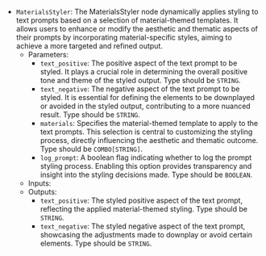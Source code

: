 - `MaterialsStyler`: The MaterialsStyler node dynamically applies styling to text prompts based on a selection of material-themed templates. It allows users to enhance or modify the aesthetic and thematic aspects of their prompts by incorporating material-specific styles, aiming to achieve a more targeted and refined output.
    - Parameters:
        - `text_positive`: The positive aspect of the text prompt to be styled. It plays a crucial role in determining the overall positive tone and theme of the styled output. Type should be `STRING`.
        - `text_negative`: The negative aspect of the text prompt to be styled. It is essential for defining the elements to be downplayed or avoided in the styled output, contributing to a more nuanced result. Type should be `STRING`.
        - `materials`: Specifies the material-themed template to apply to the text prompts. This selection is central to customizing the styling process, directly influencing the aesthetic and thematic outcome. Type should be `COMBO[STRING]`.
        - `log_prompt`: A boolean flag indicating whether to log the prompt styling process. Enabling this option provides transparency and insight into the styling decisions made. Type should be `BOOLEAN`.
    - Inputs:
    - Outputs:
        - `text_positive`: The styled positive aspect of the text prompt, reflecting the applied material-themed styling. Type should be `STRING`.
        - `text_negative`: The styled negative aspect of the text prompt, showcasing the adjustments made to downplay or avoid certain elements. Type should be `STRING`.
